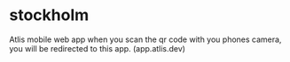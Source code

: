 # stockholm

Atlis mobile web app when you scan the qr code with you phones camera, you will be redirected to this app. (app.atlis.dev)

